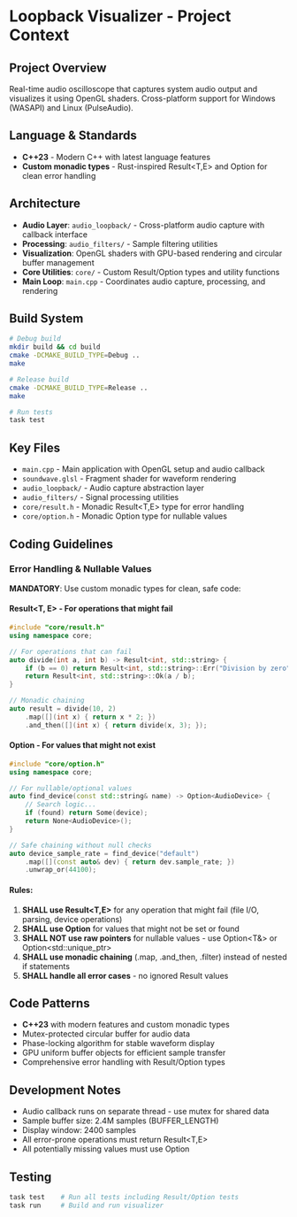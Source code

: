 # Loopback Visualizer - Project Context

## Project Overview
Real-time audio oscilloscope that captures system audio output and visualizes it using OpenGL shaders. Cross-platform support for Windows (WASAPI) and Linux (PulseAudio).

## Language & Standards
- **C++23** - Modern C++ with latest language features
- **Custom monadic types** - Rust-inspired Result<T,E> and Option<T> for clean error handling

## Architecture
- **Audio Layer**: `audio_loopback/` - Cross-platform audio capture with callback interface
- **Processing**: `audio_filters/` - Sample filtering utilities
- **Visualization**: OpenGL shaders with GPU-based rendering and circular buffer management
- **Core Utilities**: `core/` - Custom Result/Option types and utility functions
- **Main Loop**: `main.cpp` - Coordinates audio capture, processing, and rendering

## Build System
```bash
# Debug build
mkdir build && cd build
cmake -DCMAKE_BUILD_TYPE=Debug ..
make

# Release build  
cmake -DCMAKE_BUILD_TYPE=Release ..
make

# Run tests
task test
```

## Key Files
- `main.cpp` - Main application with OpenGL setup and audio callback
- `soundwave.glsl` - Fragment shader for waveform rendering
- `audio_loopback/` - Audio capture abstraction layer
- `audio_filters/` - Signal processing utilities
- `core/result.h` - Monadic Result<T,E> type for error handling
- `core/option.h` - Monadic Option<T> type for nullable values

## Coding Guidelines

### Error Handling & Nullable Values
**MANDATORY**: Use custom monadic types for clean, safe code:

#### Result<T, E> - For operations that might fail
```cpp
#include "core/result.h"
using namespace core;

// For operations that can fail
auto divide(int a, int b) -> Result<int, std::string> {
    if (b == 0) return Result<int, std::string>::Err("Division by zero");
    return Result<int, std::string>::Ok(a / b);
}

// Monadic chaining
auto result = divide(10, 2)
    .map([](int x) { return x * 2; })
    .and_then([](int x) { return divide(x, 3); });
```

#### Option<T> - For values that might not exist
```cpp
#include "core/option.h"
using namespace core;

// For nullable/optional values
auto find_device(const std::string& name) -> Option<AudioDevice> {
    // Search logic...
    if (found) return Some(device);
    return None<AudioDevice>();
}

// Safe chaining without null checks
auto device_sample_rate = find_device("default")
    .map([](const auto& dev) { return dev.sample_rate; })
    .unwrap_or(44100);
```

#### Rules:
1. **SHALL use Result<T,E>** for any operation that might fail (file I/O, parsing, device operations)
2. **SHALL use Option<T>** for values that might not be set or found
3. **SHALL NOT use raw pointers** for nullable values - use Option<T&> or Option<std::unique_ptr<T>>
4. **SHALL use monadic chaining** (.map, .and_then, .filter) instead of nested if statements
5. **SHALL handle all error cases** - no ignored Result values

## Code Patterns
- **C++23** with modern features and custom monadic types
- Mutex-protected circular buffer for audio data
- Phase-locking algorithm for stable waveform display
- GPU uniform buffer objects for efficient sample transfer
- Comprehensive error handling with Result/Option types

## Development Notes
- Audio callback runs on separate thread - use mutex for shared data
- Sample buffer size: 2.4M samples (BUFFER_LENGTH)
- Display window: 2400 samples
- All error-prone operations must return Result<T,E>
- All potentially missing values must use Option<T>

## Testing
```bash
task test    # Run all tests including Result/Option tests
task run     # Build and run visualizer
```